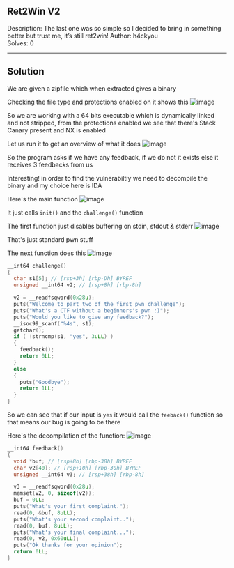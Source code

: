 ## Ret2Win V2

Description: The last one was so simple so I decided to bring in something better but trust me, it’s still ret2win!
Author: h4ckyou<br>
Solves: 0

---
Solution
---

We are given a zipfile which when extracted gives a binary

Checking the file type and protections enabled on it shows this
![image](https://github.com/user-attachments/assets/2db95a41-2813-479c-b7d2-43d72b4e6996)

So we are working with a 64 bits executable which is dynamically linked and not stripped, from the protections enabled we see that there's Stack Canary present and NX is enabled

Let us run it to get an overview of what it does
![image](https://github.com/user-attachments/assets/779cadb5-7269-4277-b93b-9e4adf1c3650)

So the program asks if we have any feedback, if we do not it exists else it receives 3 feedbacks from us

Interesting! in order to find the vulnerabiltiy we need to decompile the binary and my choice here is IDA

Here's the main function
![image](https://github.com/user-attachments/assets/82d757f3-4df4-4069-ae0d-b29e47263bfe)

It just calls `init()` and the `challenge()` function

The first function just disables buffering on stdin, stdout & stderr
![image](https://github.com/user-attachments/assets/605b401d-fa23-4412-8305-8c5a11aa16e5)

That's just standard pwn stuff

The next function does this
![image](https://github.com/user-attachments/assets/9c15803f-2369-4703-97c3-a5c8858e47c3)

```c
__int64 challenge()
{
  char s1[5]; // [rsp+3h] [rbp-Dh] BYREF
  unsigned __int64 v2; // [rsp+8h] [rbp-8h]

  v2 = __readfsqword(0x28u);
  puts("Welcome to part two of the first pwn challenge");
  puts("What's a CTF without a beginners's pwn :)");
  puts("Would you like to give any feedback?");
  __isoc99_scanf("%4s", s1);
  getchar();
  if ( !strncmp(s1, "yes", 3uLL) )
  {
    feedback();
    return 0LL;
  }
  else
  {
    puts("Goodbye");
    return 1LL;
  }
}
```

So we can see that if our input is `yes` it would call the `feeback()` function so that means our bug is going to be there

Here's the decompilation of the function:
![image](https://github.com/user-attachments/assets/d7a66526-44bf-472a-82bc-3e3eef36e544)

```c
__int64 feedback()
{
  void *buf; // [rsp+8h] [rbp-38h] BYREF
  char v2[40]; // [rsp+10h] [rbp-30h] BYREF
  unsigned __int64 v3; // [rsp+38h] [rbp-8h]

  v3 = __readfsqword(0x28u);
  memset(v2, 0, sizeof(v2));
  buf = 0LL;
  puts("What's your first complaint.");
  read(0, &buf, 8uLL);
  puts("What's your second complaint..");
  read(0, buf, 8uLL);
  puts("What's your final complaint...");
  read(0, v2, 0x60uLL);
  puts("Ok thanks for your opinion");
  return 0LL;
}
```














